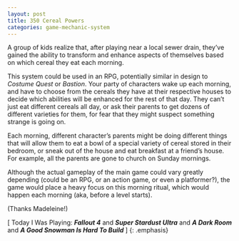 ```yaml
---
layout: post
title: 350 Cereal Powers
categories: game-mechanic-system
---
```

A group of kids realize that, after playing near a local sewer drain, they’ve gained the ability to transform and enhance aspects of themselves based on which cereal they eat each morning.

This system could be used in an RPG, potentially similar in design to *Costume Quest* or *Bastion*.  Your party of characters wake up each morning, and have to choose from the cereals they have at their respective houses to decide which abilities will be enhanced for the rest of that day.  They can’t just eat different cereals all day, or ask their parents to get dozens of different varieties for them, for fear that they might suspect something strange is going on.

Each morning, different character’s parents might be doing different things that will allow them to eat a bowl of a special variety of cereal stored in their bedroom, or sneak out of the house and eat breakfast at a friend’s house.  For example, all the parents are gone to church on Sunday mornings.

Although the actual gameplay of the main game could vary greatly depending (could be an RPG, or an action game, or even a platformer?), the game would place a heavy focus on this morning ritual, which would happen each morning (aka, before a level starts).

(Thanks Madeleine!)

[ Today I Was Playing: ***Fallout 4*** and ***Super Stardust Ultra*** and ***A Dark Room*** and ***A Good Snowman Is Hard To Build*** ]
{: .emphasis}